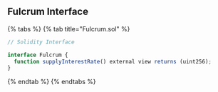 ## Fulcrum Interface

{% tabs %}
{% tab title="Fulcrum.sol" %}

```javascript
// Solidity Interface

interface Fulcrum {
  function supplyInterestRate() external view returns (uint256);
}
```

{% endtab %}
{% endtabs %}
